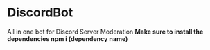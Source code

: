 # DiscordBot
All in one bot for Discord Server Moderation
**Make sure to install the dependencies npm i (dependency name)**
